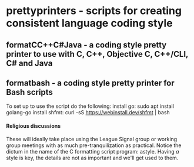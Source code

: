 # prettyprinters - scripts for creating consistent language coding style

## formatCC++C#Java - a coding style pretty printer to use with C, C++, Objective C, C++/CLI, C# and Java

## formatbash - a coding style pretty printer for Bash scripts
To set up to use the script do the following:
install go: sudo apt install golang-go
install shfmt: curl -sS https://webinstall.dev/shfmt | bash


#### Religious discussions 
These will ideally take place using the League Signal group or  working group meetings with as much pre-tranquilization as practical. Notice the dictum in the name of the C formatting script program: astyle. Having *a* style is key, the details are not as important and we'll get used to them.
